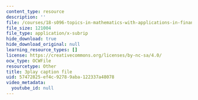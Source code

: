 ```yaml
---
content_type: resource
description: ''
file: /courses/18-s096-topics-in-mathematics-with-applications-in-finance-fall-2013/57472825ef4c92789aba122337a48078_55OXxe_ix2o.srt
file_size: 121004
file_type: application/x-subrip
hide_download: true
hide_download_original: null
learning_resource_types: []
license: https://creativecommons.org/licenses/by-nc-sa/4.0/
ocw_type: OCWFile
resourcetype: Other
title: 3play caption file
uid: 57472825-ef4c-9278-9aba-122337a48078
video_metadata:
  youtube_id: null
---
```


